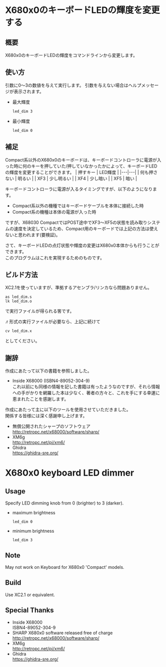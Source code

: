 # X680x0のキーボードLEDの輝度を変更する

## 概要
X680x0のキーボードLEDの輝度をコマンドラインから変更します。

## 使い方
引数に0～3の数値を与えて実行します。
引数を与えない場合はヘルプメッセージが表示されます。
- 最大輝度  
	```
	led_dim 3
	```  
- 最小輝度  
	```
	led_dim 0
	```  

## 補足
Compact系以外のX680x0のキーボードは、キーボードコントローラに電源が入った時に何のキーを押していた/押していなかったかによって、キーボードLEDの輝度を変更することができます。
| 押すキー | LED輝度 |
|---|---|
| 何も押さない | 明るい |
| XF3 | 少し明るい |
| XF4 | 少し暗い |
| XF5 | 暗い |

キーボードコントローラに電源が入るタイミングですが、以下のようになります。
- Compact系以外の機種ではキーボードケーブルを本体に接続した時
- Compact系の機種は本体の電源が入った時

ですが、X68030 CompactではPOST途中でXF3～XF5の状態を読み取りシステムの速度を決定しているため、Compact用のキーボードでは上記の方法は使えないと思われます(要検証)。

さて、キーボードLEDの点灯状態や輝度の変更はX680x0本体からも行うことができます。  
このプログラムはこれを実現するためのものです。

## ビルド方法
XC2.1を使っていますが、準拠するアセンブラ/リンカなら問題ありません。
```
as led_dim.s
lk led_dim.o
```
で実行ファイルが得られる筈です。

.r 形式の実行ファイルが必要なら、上記に続けて
```
cv led_dim.x
```
としてください。

## 謝辞
作成にあたって以下の書籍を参照しました。  
- Inside X68000  (ISBN4-89052-304-9)  
これ以前にも同様の情報を記した書籍は有ったようなのですが、それら情報への手がかりを網羅した本は少なく、著者の方々と、これを手にする幸運に恵まれたことを感謝します。

作成にあたって主に以下のツールを使用させていただきました。  
関係する皆様には深く感謝申し上げます。

- 無償公開されたシャープのソフトウェア  
	http://retropc.net/x68000/software/sharp/
- XM6g  
	http://retropc.net/pi/xm6/
- Ghidra  
	https://ghidra-sre.org/



# X680x0 keyboard LED dimmer

## Usage
Specify LED dimming knob from 0 (brighter) to 3 (darker).
- maximum brightness  
	```
	led_dim 0
	```  
- minimum brightness  
	```
	led_dim 3
	``` 

## Note
May not work on Keyboard for X680x0 'Compact' models.

## Build
Use XC2.1 or equivalent.

## Special Thanks
- Inside X68000  
  ISBN4-89052-304-9
- SHARP X680x0 software released free of charge  
	http://retropc.net/x68000/software/sharp/
- XM6g  
	http://retropc.net/pi/xm6/
- Ghidra  
	https://ghidra-sre.org/
